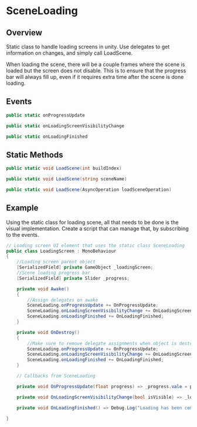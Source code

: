 # SceneLoading

## Overview

Static class to handle loading screens in unity. Use delegates to get information on changes, and simply call LoadScene.
 
When loading the scene, there will be a couple frames where the scene is loaded but the screen does not disable. This is to ensure that the progress bar will always fill up, even if it requires extra time after the scene is done loading.

## Events

``` csharp
public static onProgressUpdate
```

``` csharp
public static onLoadingScreenVisibilityChange
```

``` csharp
public static onLoadingFinished
```

## Static Methods

``` csharp
public static void LoadScene(int buildIndex)
```

``` csharp
public static void LoadScene(string sceneName)
```

``` csharp
public static void LoadScene(AsyncOperation loadSceneOperation)
```

## Example

Using the static class for loading scene, all that needs to be done is the visual implementation. Create a script that can manage that, by subscribing to the events.

``` csharp showLineNumbers
// Loading screen UI element that uses the static class SceneLoading
public class LoadingScreen : MonoBehaviour
{
    //Loading screen parent object
    [SerializedField] private GameObject _loadingScreen;
    //Scene loading progress bar
    [SerializedField] private Slider _progress;

    private void Awake()
    {
        //Assign delegates on awake
        SceneLoading.onProgressUpdate += OnProgressUpdate;
        SceneLoading.onLoadingScreenVisibilityChange += OnLoadingScreenVisibilityChange;
        SceneLoading.onLoadingFinished += OnLoadingFinished;
    }

    private void OnDestroy()
    {
        //Make sure to remove delegate assignments when object is destroyed
        SceneLoading.onProgressUpdate += OnProgressUpdate;
        SceneLoading.onLoadingScreenVisibilityChange += OnLoadingScreenVisibilityChange;
        SceneLoading.onLoadingFinished += OnLoadingFinished;
    }

    // Callbacks from SceneLoading

    private void OnProgressUpdate(float progress) => _progress.vale = progress;

    private void OnLoadingScreenVisibilityChange(bool isVisible) => _loadingScreen.SetActive(isVisible);

    private void OnLoadingFinished() => Debug.Log("Loading has been completed!");

}
```